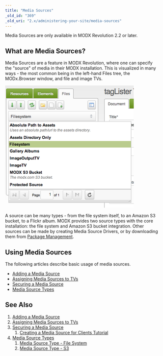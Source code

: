 ```yaml
---
title: "Media Sources"
_old_id: "369"
_old_uri: "2.x/administering-your-site/media-sources"
---
```


Media Sources are only available in MODX Revolution 2.2 or later.

## What are Media Sources?

Media Sources are a feature in MODX Revolution, where one can specify the "source" of media in their MODX installation. This is visualized in many ways - the most common being in the left-hand Files tree, the MODx.Browser window, and file and image TVs.

![](sources-tree2.png)

A source can be many types - from the file system itself, to an Amazon S3 bucket, to a Flickr album. MODX provides two source types with the core installation: the file system and Amazon S3 bucket integration. Other sources can be made by creating Media Source Drivers, or by downloading them from [Package Management](extending-modx/transport-packages "Package Management").

## Using Media Sources

The following articles describe basic usage of media sources.

- [Adding a Media Source](building-sites/media-sources/creating "Adding a Media Source")
- [Assigning Media Sources to TVs](building-sites/media-sources/assigning-to-tvs "Assigning Media Sources to TVs")
- [Securing a Media Source](building-sites/media-sources/securing "Securing a Media Source")
- [Media Source Types](building-sites/media-sources/types "Media Source Types")

## See Also

1. [Adding a Media Source](building-sites/media-sources/creating)
2. [Assigning Media Sources to TVs](building-sites/media-sources/assigning-to-tvs)
3. [Securing a Media Source](building-sites/media-sources/securing)
   1. [Creating a Media Source for Clients Tutorial](building-sites/media-sources/securing/clients-tutorial)
4. [Media Source Types](building-sites/media-sources/types)
   1. [Media Source Type - File System](building-sites/media-sources/types/media-source-type-file-system)
   2. [Media Source Type - S3](building-sites/media-sources/types/media-source-type-s3)
